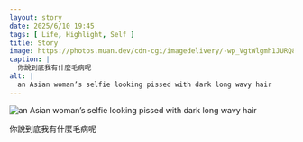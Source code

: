 ```yaml
---
layout: story
date: 2025/6/10 19:45
tags: [ Life, Highlight, Self ]
title: Story
image: https://photos.muan.dev/cdn-cgi/imagedelivery/-wp_VgtWlgmh1JURQ8t1mg/0194b3c4-014c-438c-d4f1-9040a1571000/public
caption: |
  你說到底我有什麼毛病呢
alt: |
  an Asian woman’s selfie looking pissed with dark long wavy hair
---
```



![an Asian woman’s selfie looking pissed with dark long wavy hair](https://photos.muan.dev/cdn-cgi/imagedelivery/-wp_VgtWlgmh1JURQ8t1mg/0194b3c4-014c-438c-d4f1-9040a1571000/public)

你說到底我有什麼毛病呢
